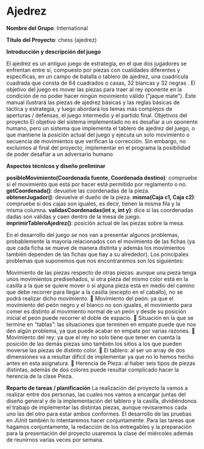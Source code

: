 # Ajedrez

**Nombre del Grupo**: International 

**Título del Proyecto**: chess (ajedrez)

**Introducción y descripción del juego**
 
El ajedrez es un antiguo juego de estrategia, en el que dos jugadores se enfrentan entre sí, compuesto por piezas con cualidades diferentes y específicas, en un campo de batalla o tablero de ajedrez, una cuadrícula cuadrada que consta de 64 cuadrados o casas, 32 blancas y 32 negras . El objetivo del juego es mover las piezas para traer al rey oponente en la condición de no poder hacer ningún movimiento válido ("jaque mate"). Este manual ilustrará las piezas de ajedrez básicas y las reglas básicas de táctica y estrategia, y luego abordará los temas más complejos de aperturas / defensas, el juego intermedio y el partido final.
 Objetivos del proyecto
El objetivo del sistema implementado no es desafiar a un oponente humano, pero un sistema que implementa el tablero de ajedrez del juego, o que mantiene la posición actual del juego y ejecuta un solo movimiento o secuencia de movimientos que verifican la corrección.
Sin embargo, no excluimos al final del proyecto, implementar en el programa la posibilidad de poder desafiar a un adversario humano

**Aspectos técnicos y diseño preliminar**
 

**posibleMovimiento(Coordenada fuente, Coordenada destino)**: compruebe si el movimiento que está por hacer está permitido por reglamento o no.
**getCoordenada()**: devuelve las coordenadas de la pieza.
**obtenerJugador()**: devuelve el dueño de la pieza.
**misma(Caja c1, Caja c2)**: compruebe si dos cajas son iguales, es decir, tienen la misma fila y la misma columna.
**validasCoordenadas(int x, int y)**: dice si las coordenadas dadas son válidas y caen dentro de la mesa de juego.
**imprimirTableroAjedrez()**: posición actual de las piezas sobre la mesa.

En el desarrollo del juego se nos van a presentar algunos problemas,
probablemente la mayoría relacionados con el movimiento de las fichas (ya que cada ficha
se mueve de manera distinta y además los movimientos también dependen de las fichas que
hay a su alrededor). Los principales problemas que suponemos que nos encontraremos son
los siguientes:

Movimiento de las piezas respecto de otras piezas: aunque una pieza tenga unos
movimientos prediseñados, si otra pieza del mismo color está en la casilla a la que se
quiere mover o si alguna pieza está en medio del camino que debe recorrer para llegar
a la casilla (excepto en el caballo), no se podrá realizar dicho movimiento.
 Movimiento del peón: ya que el movimiento del peón negro y el blanco no son iguales,
el movimiento para comer es distinto al movimiento normal de un peón y desde su
posición inicial el peón puede recorrer el doble de espacio.
 Situación en la que se termine en “tablas”: las situaciones que terminen en empate
puede que nos den algún problema, ya que puede acabar en empate por varias
razones.
 Movimiento del rey: ya que el rey no solo tiene que tener en cuenta la posición de las
demás piezas sino también los sitios a los que pueden moverse las piezas de distinto
color.
 El tablero: al ser un array de dos dimensiones va a resultar difícil de implementar ya
que no lo hemos hecho antes en esta asignatura.
 Herencia de Pieza: al haber seis tipos de piezas distintas, además de dos colores puede
resultar complicado hacer la herencia de la clase Pieza.

**Reparto de tareas / planificación**
La realización del proyecto la vamos a realizar entre dos personas, las cuales nos
vamos a encargar juntas del diseño general y de la implementación del tablero y la casilla,
dividiéndonos el trabajo de implementar las distintas piezas, aunque revisaremos cada uno
las del otro para estar ambos conformes. El desarrollo de las pruebas en JUnit también lo
intentaremos hacer conjuntamente.
Para las tareas que hagamos conjuntamente, la redacción de los entregables y la
preparación para la presentación del proyecto usaremos la clase del miércoles además de
reunirnos varias veces por semana.
